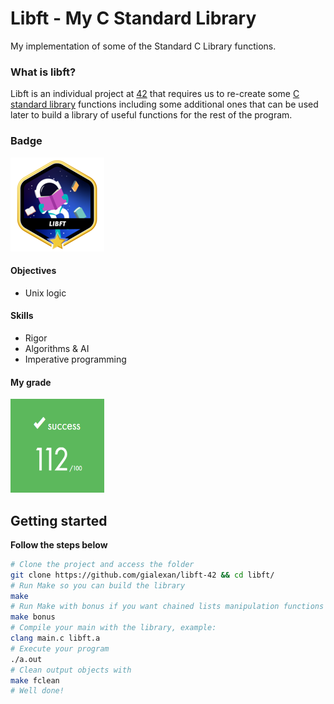 # Libft - My C Standard Library
My implementation of some of the Standard C Library functions.

### What is libft?
Libft is an individual project at [42](https://www.42sp.org.br) that requires us to re-create some [C standard library](https://www.tutorialspoint.com/c_standard_library/index.htm) functions including some additional ones that can be used later to build a library of useful functions for the rest of the program.

### Badge
<img src="libftm.png" width="150" height="150"/>

#### Objectives
- Unix logic

#### Skills
- Rigor
- Algorithms & AI
- Imperative programming

#### My grade
<img src="score.png" width="150" height="150"/>

## Getting started
**Follow the steps below**
```bash
# Clone the project and access the folder
git clone https://github.com/gialexan/libft-42 && cd libft/
# Run Make so you can build the library
make
# Run Make with bonus if you want chained lists manipulation functions
make bonus
# Compile your main with the library, example:
clang main.c libft.a
# Execute your program
./a.out
# Clean output objects with
make fclean
# Well done!
```